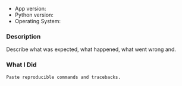 * App version:
* Python version:
* Operating System:

### Description

Describe what was expected, what happened, what went wrong and.

### What I Did

```
Paste reproducible commands and tracebacks.
```